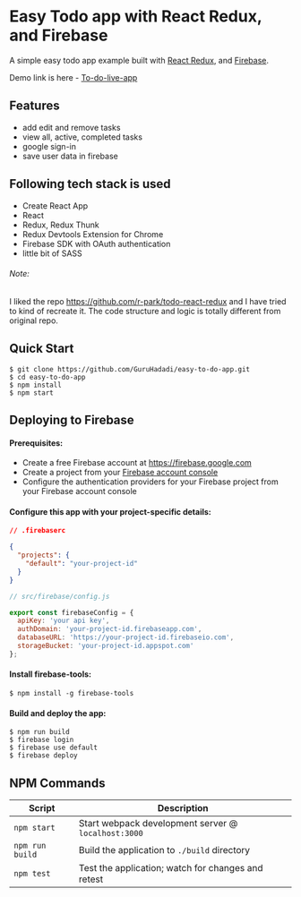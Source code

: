 # Easy Todo app with React Redux, and Firebase
A simple easy todo app example built with [React Redux](https://github.com/reactjs/react-redux), and [Firebase](https://firebase.google.com/).

Demo link is here - [To-do-live-app](https://easy-todo-app-2fc3d.firebaseapp.com)


## Features
- add edit and remove tasks
- view all, active, completed tasks
- google sign-in
- save user data in firebase

## Following tech stack is used

- Create React App
- React
- Redux, Redux Thunk
- Redux Devtools Extension for Chrome
- Firebase SDK with OAuth authentication
- little bit of SASS

###### Note:
I liked the repo https://github.com/r-park/todo-react-redux and I have tried to kind of recreate it. The code structure and logic is totally different from original repo.

Quick Start
-----------

```shell
$ git clone https://github.com/GuruHadadi/easy-to-do-app.git
$ cd easy-to-do-app
$ npm install
$ npm start
```

## Deploying to Firebase
#### Prerequisites:
- Create a free Firebase account at https://firebase.google.com
- Create a project from your [Firebase account console](https://console.firebase.google.com)
- Configure the authentication providers for your Firebase project from your Firebase account console

#### Configure this app with your project-specific details:
```json
// .firebaserc

{
  "projects": {
    "default": "your-project-id"
  }
}
```

```javascript
// src/firebase/config.js

export const firebaseConfig = {
  apiKey: 'your api key',
  authDomain: 'your-project-id.firebaseapp.com',
  databaseURL: 'https://your-project-id.firebaseio.com',
  storageBucket: 'your-project-id.appspot.com'
};
```

#### Install firebase-tools:
```shell
$ npm install -g firebase-tools
```

#### Build and deploy the app:
```shell
$ npm run build
$ firebase login
$ firebase use default
$ firebase deploy
```


## NPM Commands

|Script|Description|
|---|---|
|`npm start`|Start webpack development server @ `localhost:3000`|
|`npm run build`|Build the application to `./build` directory|
|`npm test`|Test the application; watch for changes and retest|
